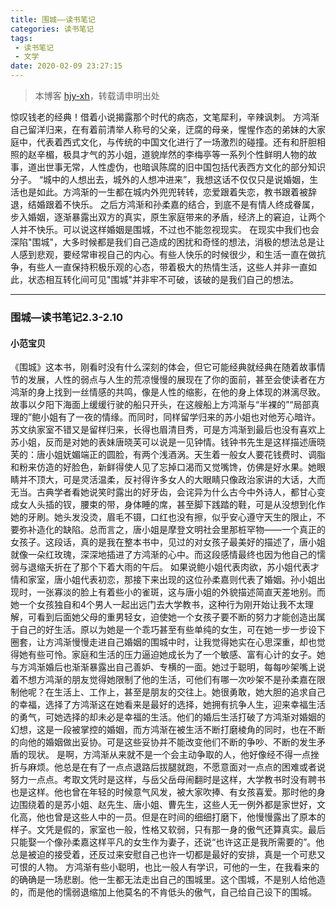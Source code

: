 ```yaml
---
title: 围城——读书笔记
categories: 读书笔记
tags:
 - 读书笔记
 - 文学
date: 2020-02-09 23:27:15
---
```


>本博客 [hjy-xh](https://hjy-xh.github.io/)，转载请申明出处

惊叹钱老的经典！借着小说揭露那个时代的病态，文笔犀利，辛辣讽刺。
方鸿渐自己留洋归来，在有着前清举人称号的父亲，迂腐的母亲，惺惺作态的弟妹的大家庭中，代表着西式文化，与传统的中国文化进行了一场激烈的碰撞。还有和肝胆相照的赵辛楣，极具才气的苏小姐，道貌岸然的李梅亭等一系列个性鲜明人物的故事，道出世事无常，人性虚伪，也暗讽陈腐的旧中国包括代表西方文化的部分知识分子。
“城中的人想出去，城外的人想冲进来”，我想这话不仅仅只是说婚姻，生活也是如此。方鸿渐的一生都在城内外兜兜转转，恋爱跟着失恋，教书跟着被辞退，结婚跟着不快乐。
之后方鸿渐和孙柔嘉的结合，到底不是有情人终成眷属，步入婚姻，逐渐暴露出双方的真实，原生家庭带来的矛盾，经济上的窘迫，让两个人并不快乐。可以说这样婚姻是围城，不过也不能忽视现实。
在现实中我们也会深陷"围城"，大多时候都是我们自己造成的困扰和奇怪的想法，消极的想法总是让人感到悲观，要经常审视自己的内心。有些人快乐的时候很少，和生活一直在做抗争，有些人一直保持积极乐观的心态，带着极大的热情生活，这些人并非一直如此，状态相互转化间可见"围城"并非牢不可破，该破的是我们自己的想法。


-------------------------------
### 围城—读书笔记2.3-2.10

#### 小范宝贝

《围城》这本书，刚看时没有什么深刻的体会，但它可能经典就经典在随着故事情节的发展，人性的弱点与人生的荒凉慢慢的展现在了你的面前，甚至会使读者在方鸿渐的身上找到一丝情感的共鸣，像是人性的缩影，在他的身上体现的淋漓尽致。 
故事以夕阳下海面上缓缓行驶的船只开头，在这艘船上方鸿渐与“半裸的”“局部真理的”鲍小姐有了一夜的情缘。而同时，同样留学归来的苏小姐也对他芳心暗许。苏文纨家室不错又是留样归来，长得也眉清目秀，可是方鸿渐到最后也没有喜欢上苏小姐，反而是对她的表妹唐晓芙可以说是一见钟情。钱钟书先生是这样描述唐晓芙的：唐小姐妩媚端正的圆脸，有两个浅酒涡。天生着一般女人要花钱费时、调脂和粉来仿造的好脸色，新鲜得使人见了忘掉口渴而又觉嘴馋，仿佛是好水果。她眼睛并不顶大，可是灵活温柔，反衬得许多女人的大眼睛只像政治家讲的大话，大而无当。古典学者看她说笑时露出的好牙齿，会诧异为什么古今中外诗人，都甘心变成女人头插的钗，腰束的带，身体睡的席，甚至脚下践踏的鞋，可是从没想到化作她的牙刷。她头发没烫，眉毛不镊，口红也没有擦，似乎安心遵守天生的限止，不要弥补造化的缺陷。总而言之，唐小姐是摩登文明社会里那桩罕物——一个真正的女孩子。这段话，真的是我在整本书中，见过的对女孩子最美好的描述了，唐小姐就像一朵红玫瑰，深深地插进了方鸿渐的心中。而这段感情最终也因为他自己的懦弱与退缩夭折在了那个下着大雨的午后。
如果说鲍小姐代表肉欲，苏小姐代表才情和家室，唐小姐代表初恋，那接下来出现的这位孙柔嘉则代表了婚姻。孙小姐出现时，一张寡淡的脸上有着些小的雀斑，这与唐小姐的外貌描述简直天差地别。而她一个女孩独自和4个男人一起出远门去大学教书，这种行为刚开始让我不太理解，可看到后面她父母的重男轻女，迫使她一个女孩子要不断的努力才能创造出属于自己的好生活。原以为她是一个乖巧甚至有些单纯的女生，可在她一步一步设下圈套，让方鸿渐慢慢走进自己婚姻的围城中时，让我觉得她实在心思深重，却也觉得她有些可怜。家庭和生活的压力逼迫她成长为了一个敏感、富有心计的女子。她与方鸿渐婚后也渐渐暴露出自己善妒、专横的一面。她过于聪明，每每吵架嘴上说着不想方鸿渐的朋友觉得她限制了他的生活，可他们有哪一次吵架不是孙柔嘉在限制他呢？在生活上、工作上，甚至是朋友的交往上。她很勇敢，她大胆的追求自己的幸福，选择了方鸿渐这在她看来是最好的选择，她拥有抗争人生，迎来幸福生活的勇气，可她选择的却未必是幸福的生活。他们的婚后生活打破了方鸿渐对婚姻的幻想，这是一段被掌控的婚姻，而方鸿渐在被生活不断打磨棱角的同时，也在不断的向他的婚姻做出妥协。可是这些妥协并不能改变他们不断的争吵、不断的发生矛盾的现状。
是啊，方鸿渐从来就不是一个会主动争取的人，他好像经不得一点挫折与麻烦。他总是在有了一点点退路后拔腿就跑，不愿意面对一点点的困难或者说努力一点点。考取文凭时是这样，与岳父岳母闹翻时是这样，大学教书时没有聘书也是这样。他也曾在年轻的时候意气风发，被大家吹捧、有女孩喜爱。那时他的身边围绕着的是苏小姐、赵先生、唐小姐、曹先生，这些人无一例外都是家世好，文化高，他也曾是这些人中的一员。但是在时间的细细打磨下，他慢慢露出了原本的样子。文凭是假的，家室也一般，性格又软弱，只有那一身的傲气还算真实。最后只能娶一个像孙柔嘉这样平凡的女生作为妻子，还说“也许这正是我所需要的”。他总是被迫的接受着，还反过来安慰自己也许一切都是最好的安排，真是一个可悲又可恨的人物。
方鸿渐有些小聪明，也比一般人有学识，可他的一生，在我看来的的确确是一场悲剧。他一生都无法走出自己的围城里。这个围城，不是别人给他造的，而是他的懦弱退缩加上他莫名的不肯低头的傲气，自己给自己设下的围城。